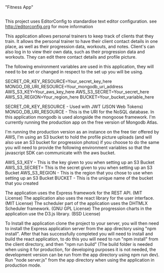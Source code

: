 "Fitness App" 

##

This project uses EditorConfig to standardise text editor configuration.
see http://editorconfig.org for more information

This application allows personal trainers to keep track of clients that they train. It allows the personal trainer 
 to have their client contact details in one place, as well as their progression data, workouts, and notes. Client's can 
 also log in to view their own data, such as their progression data and workouts. They can edit there contact details and 
 profile picture.

The following environment variables are used in this application, they will need to be set or changed in respect
to the set up you will be using.

SECRET_OR_KEY_RESOURCE=Your_secret_key_here
MONGO_DB_URI_RESOURCE=Your_mongodb_uri_address
AWS_S3_KEY=Your_aws_key_here
AWS_S3_SECRET=Your_secret_here
AWS_S3_REGION=Your_region_here
BUCKET=Your_bucket_variable_here

SECRET_OR_KEY_RESOURCE - Used with JWT (JSON Web Tokens)
MONGO_DB_URI_RESOURCE - This is the URI for the NoSQL database. In this application mongodb is used alongside the mongoose
                        framework. I'm currently running the production app on the free version of Mongodb Atlas.
                        
I'm running the production version as an instance on the free tier offered by AWS, I'm using an S3 bucket to hold the 
profile picture uploads (and will also use an S3 bucket for progression photos) if you choose to do the same you will 
need to provide the following environment variables so that the javascript SDK can communicate with the aws bucket.
                        
AWS_S3_KEY - This is the key given to you when setting up an S3 Bucket
AWS_S3_SECRET= This is the secret given to you when setting up an S3 Bucket
AWS_S3_REGION - This is the region that you chose to use when setting up an S3 Bucket
BUCKET - This is the unique name of the bucket that you created

The application uses the Express framework for the REST API. (MIT License)
The application also uses the react library for the user interface. (MIT License)
The scheduler part of the application uses the DHTMLX Scheduler framework. (GNU GPL License)
The progression charts in the application use the D3.js library. (BSD License)

To Install the application clone the project to your server, you will then need to install the Express application server from the app directory
using "npm install". After that has successfully completed you will need to install and build the react application, to do this you will need to 
run "npm install" from the client directory, and then "npm run build" (The build folder is needed when using it for production, for developing 
purposes it is not needed, the development version can be run from the app directory using npm run dev). Run "node server.js" from the app directory 
when using the application in production mode.
